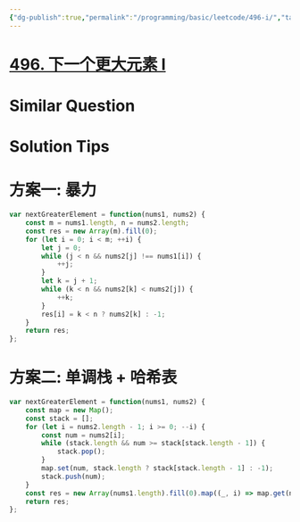 ```yaml
---
{"dg-publish":true,"permalink":"/programming/basic/leetcode/496-i/","tags":["leetcode/hash-table","leecode/monotone-stack","leetcode/unsolved"]}
---
```



# [496. 下一个更大元素 I](https://leetcode.cn/problems/next-greater-element-i/)

# Similar Question

# Solution Tips

# 方案一: 暴力

```js
var nextGreaterElement = function(nums1, nums2) {
    const m = nums1.length, n = nums2.length;
    const res = new Array(m).fill(0);
    for (let i = 0; i < m; ++i) {
        let j = 0;
        while (j < n && nums2[j] !== nums1[i]) {
            ++j;
        }
        let k = j + 1;
        while (k < n && nums2[k] < nums2[j]) {
            ++k;
        }
        res[i] = k < n ? nums2[k] : -1;
    }
    return res;
};
```

# 方案二: 单调栈 + 哈希表

```js
var nextGreaterElement = function(nums1, nums2) {
    const map = new Map();
    const stack = [];
    for (let i = nums2.length - 1; i >= 0; --i) {
        const num = nums2[i];
        while (stack.length && num >= stack[stack.length - 1]) {
            stack.pop();
        }
        map.set(num, stack.length ? stack[stack.length - 1] : -1);
        stack.push(num);
    }
    const res = new Array(nums1.length).fill(0).map((_, i) => map.get(nums1[i]));
    return res;
};
```
